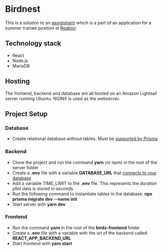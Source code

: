 # Birdnest
This is a solution to an [assignment](https://assignments.reaktor.com/birdnest/?_gl=1*pr88w8*_ga*MTExMDQ1MDgwNC4xNjczNTk1MjQ3*_ga_DX023XT0SX*MTY3Mzk0MzEyNS45LjEuMTY3Mzk0MzkwNi41Ny4wLjA) which is a part of an application for a summer trainee position at [Reaktor](https://www.reaktor.com/).

## Technology stack
- React
- Node.js
- MariaDB

## Hosting
The frontend, backend and database are all hosted on an Amazon Lightsail server running Ubuntu. NGINX is used as the webserver.

## Project Setup
### Database
- Create relational database without tables. Must be [supported by Prisma](https://www.prisma.io/docs/reference/database-reference/supported-databases)

### Backend
- Clone the project and run the command **yarn** (or npm) in the root of the server folder
- Create a **.env** file with a variable **DATABASE_URL** that [connects to your database](https://www.prisma.io/docs/reference/database-reference/connection-urls)
- Add a variable TIME_LIMIT to the **.env** file. This represents the duration pilot data is stored in seconds
- Run the following command to instantiate tables in the database:
**npx prisma migrate dev --name init**
- Start server with **yarn dev**

### Frontend
- Run the command **yarn** in the root of the **birds-frontend** folder
- Create a **.env** file with a variable with the url of the backend called **REACT_APP_BACKEND_URL**
- Start frontend with **yarn start**

